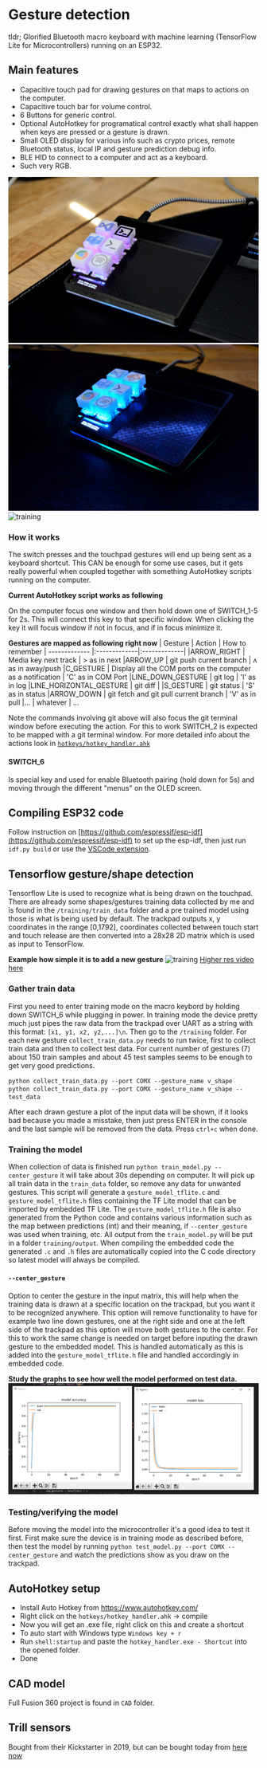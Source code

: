 # Gesture detection
tldr; Glorified Bluetooth macro keyboard with machine learning (TensorFlow Lite for Microcontrollers) running on an ESP32.
## Main features
- Capacitive touch pad for drawing gestures on that maps to actions on the computer.
- Capacitive touch bar for volume control.
- 6 Buttons for generic control.
- Optional AutoHotkey for programatical control exactly what shall happen when keys are pressed or a gesture is drawn.
- Small OLED display for various info such as crypto prices, remote Bluetooth status, local IP and gesture prediction debug info.
- BLE HID to connect to a computer and act as a keyboard.
- Such very RGB.

![training](.github/day.jpg)
![training](.github/rgb.jpg )
![training](.github/demo.gif)

### How it works
The switch presses and the touchpad gestures will end up being sent as a keyboard shortcut. This CAN be enough for some use cases, but it gets really powerful when coupled together with something AutoHotkey scripts running on the computer.

**Current AutoHotkey script works as following**

On the computer focus one window and then hold down one of SWITCH_1-5 for 2s. This will connect this key to that specific window. When clicking the key it will focus window if not in focus, and if in focus minimize it.

**Gestures are mapped as following right now**
| Gesture        | Action | How to remember
| ------------- |:-------------|:-------------| 
|ARROW_RIGHT | Media key next track | > as in next
|ARROW_UP | git push current branch | ʌ as in away/push
|C_GESTURE | Display all the COM ports on the computer as a notification | 'C' as in COM Port
|LINE_DOWN_GESTURE | git log | 'l' as in log
|LINE_HORIZONTAL_GESTURE | git diff | 
|S_GESTURE | git status | 'S' as in status
|ARROW_DOWN | git fetch and git pull current branch | 'V' as in pull
|... | whatever | ...

Note the commands involving git above will also focus the git terminal window before executing the action. For this to work SWITCH_2 is expected to be mapped with a git terminal window. For more detailed info about the actions look in 
[`hotkeys/hotkey_handler.ahk`](hotkeys/hotkey_handler.ahk)


#### SWITCH_6
Is special key and used for enable Bluetooth pairing (hold down for 5s) and moving through the different "menus" on the OLED screen.

## Compiling ESP32 code
Follow instruction on [https://github.com/espressif/esp-idf](https://github.com/espressif/esp-idf) to set up the esp-idf, then just run `idf.py build` or use the [VSCode extension](https://github.com/espressif/vscode-esp-idf-extension).

## Tensorflow gesture/shape detection
Tensorflow Lite is used to recognize what is being drawn on the touchpad. There are already some shapes/gestures training data collected by me and is found in the `/training/train_data` folder and a pre trained model using those is what is being used by default. The trackpad outputs x, y coordinates in the range [0,1792], coordinates collected between touch start and touch release are then converted into a 28x28 2D matrix which is used as input to TensorFlow.

**Example how simple it is to add a new gesture**
![training](.github/done.gif)
[Higher res video here](https://youtu.be/cg1-SUCJ2Vs)

### Gather train data
First you need to enter training mode on the macro keybord by holding down SWITCH_6 while plugging in power. In training mode the device pretty much just pipes the raw data from the trackpad over UART as a string with this format: `[x1, y1, x2, y2,...]\n`. Then go to the  `/training` folder. For each new gesture `collect_train_data.py` needs to run twice, first to collect train data and then to collect test data. For current number of gestures (7) about 150 train samples and about 45 test samples seems to be enough to get very good predictions.

    python collect_train_data.py --port COMX --gesture_name v_shape
    python collect_train_data.py --port COMX --gesture_name v_shape --test_data

After each drawn gesture a plot of the input data will be shown, if it looks bad because you made a misstake, then just press ENTER in the console and the last sample will be removed from the data. Press `ctrl+c` when done.

### Training the model
When collection of data is finished run `python train_model.py --center_gesture` it will take about 30s depending on computer. It will pick up all train data in the `train_data` folder, so remove any data for unwanted gestures. This script will generate a `gesture_model_tflite.c` and `gesture_model_tflite.h` files containing the TF Lite model that can be imported by embedded TF Lite. The `gesture_model_tflite.h` file is also generated from the Python code and contains various information such as the map between predictions (int) and their meaning, if `--center_gesture` was used when training, etc. All output from the `train_model.py` will be put in a folder `training/output`. When compiling the embedded code the generated `.c` and `.h` files are automatically copied into the C code directory so latest model will always be compiled.

#### `--center_gesture`
Option to center the gesture in the input matrix, this will help when the training data is drawn at a specific location on the trackpad, but you want it to be recognized anywhere. This option will remove functionality to have for example two line down gestures, one at the right side and one at the left side of the trackpad as this option will move both gestures to the center. For this to work the same change is needed on target before inputing the drawn gesture to the embedded model. This is handled automatically as this is added into the `gesture_model_tflite.h` file and handled accordingly in embedded code.

**Study the graphs to see how well the model performed on test data.**
![training](.github/training.png)

### Testing/verifying the model
Before moving the model into the microcontroller it's a good idea to test it first. First make sure the device is in training mode as described before, then test the model by running `python test_model.py --port COMX --center_gesture` and watch the predictions show as you draw on the trackpad.

## AutoHotkey setup
- Install Auto Hotkey from https://www.autohotkey.com/
- Right click on the `hotkeys/hotkey_handler.ahk` -> compile
- Now you will get an .exe file, right click on this and create a shortcut
- To auto start with Windows type `Windows key + r`
- Run `shell:startup` and paste the `hotkey_handler.exe - Shortcut` into the opened folder.
- Done

## CAD model
Full Fusion 360 project is found in `CAD` folder.

## Trill sensors
Bought from their Kickstarter in 2019, but can be bought today from [here now](https://bela.io/products/trill/)
